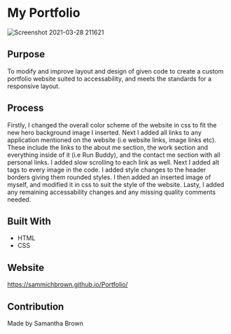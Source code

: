 # My Portfolio

![Screenshot 2021-03-28 211621](https://user-images.githubusercontent.com/71106177/112775450-ea4e3a00-900a-11eb-99ef-44ef97f274c4.png)



## Purpose
To modify and improve layout and design of given code to create a custom portfolio website suited to accessability, and meets the standards for a responsive layout.

## Process

Firstly, I changed the overall color scheme of the website in css to fit the new hero background image I inserted.
Next I added all links to any application mentioned on the website (i.e website links, image links etc). These include the links to the about me section, the work section and everything inside of it (i.e Run Buddy), and the contact me section with all personal links.
I added slow scrolling to each link as well.
Next I added alt tags to every image in the code. 
I added style changes to the header borders giving them rounded styles.
I then added an inserted image of myself, and modified it in css to suit the style of the website.
Lasty, I added any remaining accessability changes and any missing quality comments needed.



## Built With
* HTML
* CSS

## Website
https://sammichbrown.github.io/Portfolio/

## Contribution
Made by Samantha Brown

